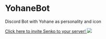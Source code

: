 # YohaneBot
Discord Bot with Yohane as personality and icon

[Click here to invite Senko to your server! <img src="https://discordapp.com/assets/e4923594e694a21542a489471ecffa50.svg">](https://discordapp.com/api/oauth2/authorize?client_id=662986656885768212&permissions=8&scope=bot)
